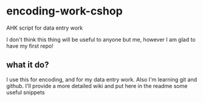 # encoding-work-cshop
AHK script for data entry work

I don't think this thing will be useful to anyone but me, however I am glad to have my first repo!

## what it do?
I use this for encoding, and for my data entry work. Also I'm learning git and github. I'll provide a more detailed wiki and put here in the readme some useful snippets
